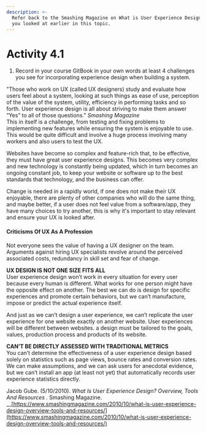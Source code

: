 ```yaml
---
description: >-
  Refer back to the Smashing Magazine on What is User Experience Design? article
  you looked at earlier in this topic.
---
```


# Activity 4.1

1. Record in your course GitBook in your own words at least 4 challenges you see for incorporating experience design when building a system.

"Those who work on UX \(called UX designers\) study and evaluate how users feel about a system, looking at such things as ease of use, perception of the value of the system, utility, efficiency in performing tasks and so forth. User experience design is all about striving to make them answer “Yes” to all of those questions." _Smashing Magazine_  
This in itself is a challenge, from testing and fixing problems to implementing new features while ensuring the system is enjoyable to use. This would be quite difficult and involve a huge process involving many workers and also users to test the UX.

Websites have become so complex and feature-rich that, to be effective, they must have great user experience designs. This becomes very complex and new technology is constantly being updated, which in turn becomes an ongoing constant job, to keep your website or software up to the best standards that technology, and the business can offer.

Change is needed in a rapidly world, if one does not make their UX enjoyable, there are plenty of other companies who will do the same thing, and maybe better, if a user does not feel value from a software/app, they have many choices to try another, this is why it's important to stay relevant and ensure your UX is looked after.

#### Criticisms Of UX As A Profession <a id="criticisms-of-ux-as-a-profession"></a>

Not everyone sees the value of having a UX designer on the team. Arguments against hiring UX specialists revolve around the perceived associated costs, redundancy in skill set and fear of change.

**UX DESIGN IS NOT ONE SIZE FITS ALL**   
User experience design won’t work in every situation for every user because every human is different. What works for one person might have the opposite effect on another. The best we can do is design for specific experiences and promote certain behaviors, but we can’t manufacture, impose or predict the actual experience itself.

And just as we can’t design a user experience, we can’t replicate the user experience for one website exactly on another website. User experiences will be different between websites. a design must be tailored to the goals, values, production process and products of its website.

**CAN’T BE DIRECTLY ASSESSED WITH TRADITIONAL METRICS**  
You can’t determine the effectiveness of a user experience design based solely on statistics such as page views, bounce rates and conversion rates. We can make assumptions, and we can ask users for anecdotal evidence, but we can’t install an app \(at least not yet\) that automatically records user experience statistics directly.

Jacob Gube. \(5/10/2010\). _What Is User Experience Design? Overview, Tools And Resources ._ Smashing Magazine. __[https://www.smashingmagazine.com/2010/10/what-is-user-experience-design-overview-tools-and-resources/](https://www.smashingmagazine.com/2010/10/what-is-user-experience-design-overview-tools-and-resources/)

